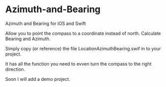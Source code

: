 # Azimuth-and-Bearing
Azimuth and Bearing for iOS and Swift

Allow you to point the compass to a coordinate instead of north. Calculate Bearing and Azimuth.

Simply copy (or reference) the file LocationAzimuthBearing.swif in to your project.

It has all the function you need to evven turn the compass to the right direction.

Soon I will add a demo project.
